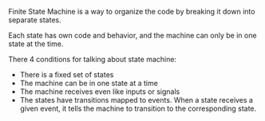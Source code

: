 Finite State Machine is a way to organize the code by breaking it down into separate states. 

Each state has own code and behavior, and the machine can only be in one state at the time. 

There 4 conditions for talking about state machine:
- There is a fixed set of states
- The machine can be in one state at a time
- The machine receives even like inputs or signals
- The states have transitions mapped to events. When a state receives a given event, it tells the machine to transition to the corresponding state.
